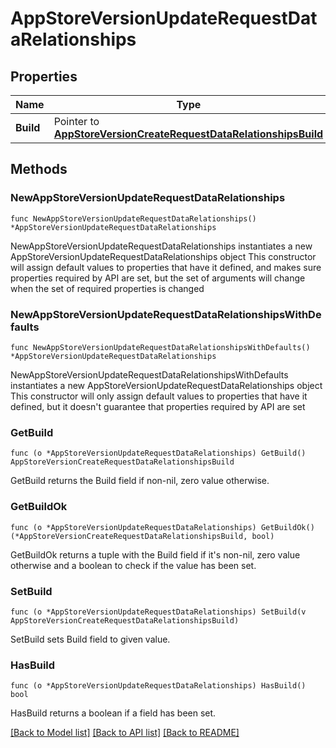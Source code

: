 # AppStoreVersionUpdateRequestDataRelationships

## Properties

Name | Type | Description | Notes
------------ | ------------- | ------------- | -------------
**Build** | Pointer to [**AppStoreVersionCreateRequestDataRelationshipsBuild**](AppStoreVersionCreateRequest_data_relationships_build.md) |  | [optional] 

## Methods

### NewAppStoreVersionUpdateRequestDataRelationships

`func NewAppStoreVersionUpdateRequestDataRelationships() *AppStoreVersionUpdateRequestDataRelationships`

NewAppStoreVersionUpdateRequestDataRelationships instantiates a new AppStoreVersionUpdateRequestDataRelationships object
This constructor will assign default values to properties that have it defined,
and makes sure properties required by API are set, but the set of arguments
will change when the set of required properties is changed

### NewAppStoreVersionUpdateRequestDataRelationshipsWithDefaults

`func NewAppStoreVersionUpdateRequestDataRelationshipsWithDefaults() *AppStoreVersionUpdateRequestDataRelationships`

NewAppStoreVersionUpdateRequestDataRelationshipsWithDefaults instantiates a new AppStoreVersionUpdateRequestDataRelationships object
This constructor will only assign default values to properties that have it defined,
but it doesn't guarantee that properties required by API are set

### GetBuild

`func (o *AppStoreVersionUpdateRequestDataRelationships) GetBuild() AppStoreVersionCreateRequestDataRelationshipsBuild`

GetBuild returns the Build field if non-nil, zero value otherwise.

### GetBuildOk

`func (o *AppStoreVersionUpdateRequestDataRelationships) GetBuildOk() (*AppStoreVersionCreateRequestDataRelationshipsBuild, bool)`

GetBuildOk returns a tuple with the Build field if it's non-nil, zero value otherwise
and a boolean to check if the value has been set.

### SetBuild

`func (o *AppStoreVersionUpdateRequestDataRelationships) SetBuild(v AppStoreVersionCreateRequestDataRelationshipsBuild)`

SetBuild sets Build field to given value.

### HasBuild

`func (o *AppStoreVersionUpdateRequestDataRelationships) HasBuild() bool`

HasBuild returns a boolean if a field has been set.


[[Back to Model list]](../README.md#documentation-for-models) [[Back to API list]](../README.md#documentation-for-api-endpoints) [[Back to README]](../README.md)


